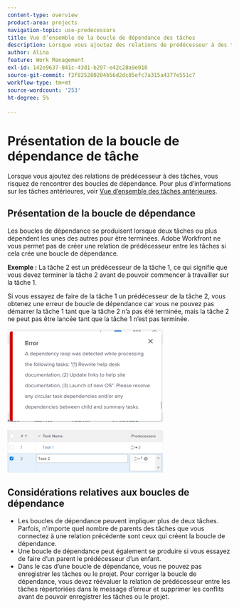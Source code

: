 ```yaml
---
content-type: overview
product-area: projects
navigation-topic: use-predecessors
title: Vue d’ensemble de la boucle de dépendance des tâches
description: Lorsque vous ajoutez des relations de prédécesseur à des tâches, vous risquez de rencontrer des boucles de dépendance. Pour plus d’informations sur les prédécesseurs, voir Présentation des prédécesseurs de tâches.
author: Alina
feature: Work Management
exl-id: 142e9637-841c-43d1-b297-e42c28a9e010
source-git-commit: f2f825280204b56d2dc85efc7a315a4377e551c7
workflow-type: tm+mt
source-wordcount: '253'
ht-degree: 5%

---
```


# Présentation de la boucle de dépendance de tâche

Lorsque vous ajoutez des relations de prédécesseur à des tâches, vous risquez de rencontrer des boucles de dépendance. Pour plus d’informations sur les tâches antérieures, voir [Vue d’ensemble des tâches antérieures](../../../manage-work/tasks/use-prdcssrs/predecessors-overview.md).

## Présentation de la boucle de dépendance

Les boucles de dépendance se produisent lorsque deux tâches ou plus dépendent les unes des autres pour être terminées. Adobe Workfront ne vous permet pas de créer une relation de prédécesseur entre les tâches si cela crée une boucle de dépendance.

**Exemple :** La tâche 2 est un prédécesseur de la tâche 1, ce qui signifie que vous devez terminer la tâche 2 avant de pouvoir commencer à travailler sur la tâche 1.

Si vous essayez de faire de la tâche 1 un prédécesseur de la tâche 2, vous obtenez une erreur de boucle de dépendance car vous ne pouvez pas démarrer la tâche 1 tant que la tâche 2 n’a pas été terminée, mais la tâche 2 ne peut pas être lancée tant que la tâche 1 n’est pas terminée.

![](assets/dependency-loop-error-message-350x209.png)

![](assets/dependency-loop-in-task-list-nwe-350x97.png)

## Considérations relatives aux boucles de dépendance

* Les boucles de dépendance peuvent impliquer plus de deux tâches. Parfois, n’importe quel nombre de parents des tâches que vous connectez à une relation précédente sont ceux qui créent la boucle de dépendance.
* Une boucle de dépendance peut également se produire si vous essayez de faire d’un parent le prédécesseur d’un enfant.
* Dans le cas d’une boucle de dépendance, vous ne pouvez pas enregistrer les tâches ou le projet. Pour corriger la boucle de dépendance, vous devez réévaluer la relation de prédécesseur entre les tâches répertoriées dans le message d’erreur et supprimer les conflits avant de pouvoir enregistrer les tâches ou le projet.

 
